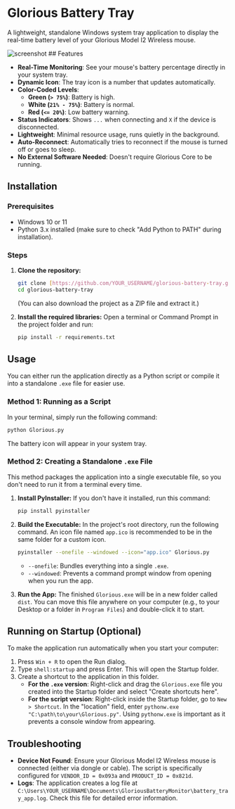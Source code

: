 # Glorious Battery Tray

A lightweight, standalone Windows system tray application to display the real-time battery level of your Glorious Model I2 Wireless mouse.

![screenshot](https://i.imgur.com/r6H5yYy.png) ## Features

-   **Real-Time Monitoring**: See your mouse's battery percentage directly in your system tray.
-   **Dynamic Icon**: The tray icon is a number that updates automatically.
-   **Color-Coded Levels**:
    -   **Green (`> 75%`)**: Battery is high.
    -   **White (`21% - 75%`)**: Battery is normal.
    -   **Red (`<= 20%`)**: Low battery warning.
-   **Status Indicators**: Shows `...` when connecting and `X` if the device is disconnected.
-   **Lightweight**: Minimal resource usage, runs quietly in the background.
-   **Auto-Reconnect**: Automatically tries to reconnect if the mouse is turned off or goes to sleep.
-   **No External Software Needed**: Doesn't require Glorious Core to be running.

## Installation

### Prerequisites

-   Windows 10 or 11
-   Python 3.x installed (make sure to check "Add Python to PATH" during installation).

### Steps

1.  **Clone the repository:**
    ```sh
    git clone [https://github.com/YOUR_USERNAME/glorious-battery-tray.git](https://github.com/YOUR_USERNAME/glorious-battery-tray.git)
    cd glorious-battery-tray
    ```
    (You can also download the project as a ZIP file and extract it.)

2.  **Install the required libraries:**
    Open a terminal or Command Prompt in the project folder and run:
    ```sh
    pip install -r requirements.txt
    ```

## Usage

You can either run the application directly as a Python script or compile it into a standalone `.exe` file for easier use.

### Method 1: Running as a Script

In your terminal, simply run the following command:

```sh
python Glorious.py
```
The battery icon will appear in your system tray.

### Method 2: Creating a Standalone `.exe` File

This method packages the application into a single executable file, so you don't need to run it from a terminal every time.

1.  **Install PyInstaller:**
    If you don't have it installed, run this command:
    ```sh
    pip install pyinstaller
    ```

2.  **Build the Executable:**
    In the project's root directory, run the following command. An icon file named `app.ico` is recommended to be in the same folder for a custom icon.
    ```sh
    pyinstaller --onefile --windowed --icon="app.ico" Glorious.py
    ```
    -   `--onefile`: Bundles everything into a single `.exe`.
    -   `--windowed`: Prevents a command prompt window from opening when you run the app.

3.  **Run the App:**
    The finished `Glorious.exe` will be in a new folder called `dist`. You can move this file anywhere on your computer (e.g., to your Desktop or a folder in `Program Files`) and double-click it to start.

## Running on Startup (Optional)

To make the application run automatically when you start your computer:

1.  Press `Win + R` to open the Run dialog.
2.  Type `shell:startup` and press Enter. This will open the Startup folder.
3.  Create a shortcut to the application in this folder.
    -   **For the `.exe` version**: Right-click and drag the `Glorious.exe` file you created into the Startup folder and select "Create shortcuts here".
    -   **For the script version**: Right-click inside the Startup folder, go to `New > Shortcut`. In the "location" field, enter `pythonw.exe "C:\path\to\your\Glorious.py"`. Using `pythonw.exe` is important as it prevents a console window from appearing.

## Troubleshooting

-   **Device Not Found**: Ensure your Glorious Model I2 Wireless mouse is connected (either via dongle or cable). The script is specifically configured for `VENDOR_ID = 0x093a` and `PRODUCT_ID = 0x821d`.
-   **Logs**: The application creates a log file at `C:\Users\YOUR_USERNAME\Documents\GloriousBatteryMonitor\battery_tray_app.log`. Check this file for detailed error information.
